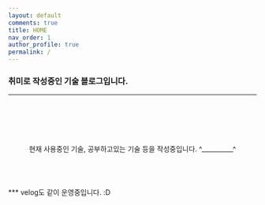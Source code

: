 ```yaml
---
layout: default
comments: true
title: HOME
nav_order: 1
author_profile: true
permalink: /
---
```

      
### 취미로 작성중인 기술 블로그입니다.
***  
<br>
<br>
<br>
<br>
<br>  

<center> 현재 사용중인 기술, 공부하고있는 기술 등을 작성중입니다.  ^__________^ </center>
<br/>
<br/>
<br/>
<br/>
***
velog도 같이 운영중입니다. :D <https://velog.io/@sss5793> 

<br/>
<br/>
<br/>
<br/>
<br/>
